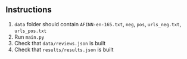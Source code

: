 ## Instructions

1. `data` folder should contain `AFINN-en-165.txt`, `neg`, `pos`, `urls_neg.txt`, `urls_pos.txt`
2. Run `main.py`
3. Check that `data/reviews.json` is built
4. Check that `results/results.json` is built